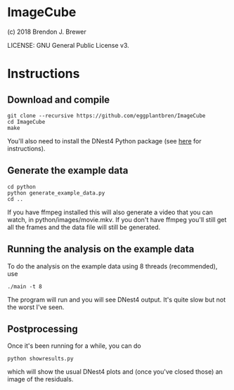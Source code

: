 ImageCube
=========

(c) 2018 Brendon J. Brewer

LICENSE: GNU General Public License v3.


Instructions
============

## Download and compile

```
git clone --recursive https://github.com/eggplantbren/ImageCube
cd ImageCube
make
```

You'll also need to install the DNest4 Python package
(see [here](https://github.com/eggplantbren/DNest4) for instructions).

## Generate the example data

```
cd python
python generate_example_data.py
cd ..
```

If you have ffmpeg installed this will also generate a video
that you can watch, in python/images/movie.mkv. If you don't have ffmpeg
you'll still get all the frames and the data file will still be generated.

## Running the analysis on the example data

To do the analysis on the example data using 8 threads (recommended), use

```
./main -t 8
```

The program will run and you will see
DNest4 output. It's quite slow but not the worst I've seen.

## Postprocessing

Once it's been running for a while, you can do

```
python showresults.py
```

which will show the usual DNest4 plots and (once you've closed those)
an image of the residuals.


